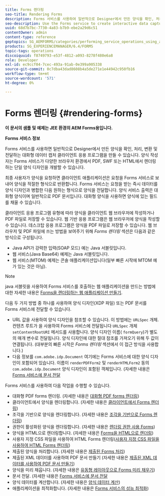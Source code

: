 ```yaml
---
title: Forms 렌더링
seo-title: Rendering Forms
description: Forms 서비스를 사용하여 일반적으로 Designer에서 만든 양식을 확인, 처리, 변환 및 전달하는 대화형 데이터 캡처 클라이언트 애플리케이션을 만듭니다. 양식 작성자는 Forms 서비스가 다양한 브라우저 환경에서 PDF, SWF 또는 HTML에서 렌더링하는 단일 양식 디자인을 개발할 수 있습니다.
seo-description: Use the Forms service to create interactive data capture client applications that validate, process, transform, and deliver forms typically created in Designer. Form authors can develop a single form design that the Forms service renders in PDF, SWF, or HTML in various browser environments.
uuid: 68d7b7bc-7730-4a83-b7b9-ebe2a29d6c51
contentOwner: admin
content-type: reference
geptopics: SG_AEMFORMS/categories/performing_service_operations_using_apis
products: SG_EXPERIENCEMANAGER/6.4/FORMS
topic-tags: operations
discoiquuid: f8749793-e53f-4812-a093-8278f480e6a8
role: Developer
exl-id: ec9ccf04-7cec-493a-91ab-0e399a905338
source-git-commit: 0c7dba43dad8608b4a5de271e1e44942c950fb16
workflow-type: tm+mt
source-wordcount: '571'
ht-degree: 0%

---
```


# Forms 렌더링 {#rendering-forms}

**이 문서의 샘플 및 예제는 JEE 환경의 AEM Forms용입니다.**

**Forms 서비스 정보**

Forms 서비스를 사용하면 일반적으로 Designer에서 만든 양식을 확인, 처리, 변환 및 전달하는 대화형 데이터 캡처 클라이언트 응용 프로그램을 만들 수 있습니다. 양식 작성자는 Forms 서비스가 다양한 브라우저 환경에서 PDF, SWF 또는 HTML에서 렌더링하는 단일 양식 디자인을 개발할 수 있습니다.

최종 사용자가 양식을 요청하면 클라이언트 애플리케이션은 요청을 Forms 서비스로 보내어 양식을 적절한 형식으로 반환합니다. Forms 서비스는 요청을 받는 즉시 데이터를 양식 디자인과 병합한 다음 원하는 형식으로 양식을 전달합니다. 양식 서비스 출력은 대화형 양식이며 일반적으로 PDF 문서입니다. 대화형 양식을 사용하면 양식에 있는 필드를 채울 수 있습니다.

클라이언트 응용 프로그램 유형에 따라 양식을 클라이언트 웹 브라우저에 작성하거나 PDF 파일로 저장할 수 있습니다. 웹 기반 응용 프로그램은 웹 브라우저에 양식을 작성할 수 있습니다. 데스크탑 응용 프로그램은 양식을 PDF 파일로 저장할 수 있습니다. 웹 브라우저 및 PDF 파일에 쓰는 방법을 보여주기 위해 *Forms 렌더링* 섹션은 다음과 같은 방식으로 구성됩니다.

* Java API가 강력한 입력(SOAP 모드) 예는 Java 서블릿입니다.
* 웹 서비스(Java Base64) 예제는 Java 서블릿입니다.
* 웹 서비스(MTOM) 예제는 콘솔 애플리케이션입니다(일부 빠른 시작에 MTOM 예가 있는 것은 아님).

>[!NOTE]
>
>java 서블릿을 사용하여 Forms 서비스를 호출하는 웹 애플리케이션을 만드는 방법에 대한 자세한 내용은 [Forms을 렌더링하는 웹 애플리케이션 만들기](/help/forms/developing/creating-web-applications-renders-forms.md).

다음 두 가지 방법 중 하나를 사용하여 양식 디자인(XDP 파일) 또는 PDF 문서를 Forms 서비스에 전달할 수 있습니다.

* URL 값을 사용하여 양식 디자인을 참조할 수 있습니다. 이 방법에는 `URLSpec` 개체. 컨텐츠 루트가 을 사용하여 Forms 서비스에 전달됩니다 `URLSpec` 개체 `setContentRootURI` 메서드를 사용합니다. 양식 디자인 이름( `formQuery`)가 별도의 매개 변수로 전달됩니다. 양식 디자인에 대한 절대 참조를 가져오기 위해 두 값이 연결됩니다. (대부분의 빠른 시작은 *Forms 렌더링* 섹션에서 이 접근 방식을 사용합니다.)
* 다음 정보를 `com.adobe.idp.Document` 여기에는 Forms 서비스에 대한 양식 디자인이 포함되어 있습니다. 이름이 `renderPDFForm2` 및 `renderHTMLForm2` 동의 `com.adobe.idp.Document` 양식 디자인이 포함된 객체입니다. (자세한 내용은 [Forms 서비스에 문서 전달](/help/forms/developing/passing-documents-forms-service.md)

Forms 서비스를 사용하여 다음 작업을 수행할 수 있습니다.

* 대화형 PDF forms 렌더링. (자세한 내용은 [대화형 PDF forms 렌더링](/help/forms/developing/rendering-interactive-pdf-forms.md))
* 클라이언트에서 양식을 렌더링합니다. (자세한 내용은 [클라이언트에서 Forms 렌더링](/help/forms/developing/rendering-forms-client.md))
* 조각을 기반으로 양식을 렌더링합니다. (자세한 내용은 [조각을 기반으로 Forms 렌더링](/help/forms/developing/rendering-forms-based-fragments.md))
* 권한이 활성화된 양식을 렌더링합니다. (자세한 내용은 [렌더링 권한 사용 Forms](/help/forms/developing/rendering-rights-enabled-forms.md))
* 양식을 HTML으로 렌더링합니다. (자세한 내용은 [Forms을 HTML으로 렌더링](/help/forms/developing/rendering-forms-html.md))
* 사용자 지정 CSS 파일을 사용하여 HTML Forms 렌더링([사용자 지정 CSS 파일을 사용하여 HTML Forms 렌더링](/help/forms/developing/rendering-html-forms-using-custom.md))
* 제출된 양식을 처리합니다. (자세한 내용은 [제출된 Forms 처리](/help/forms/developing/handling-submitted-forms.md))
* 제출된 XML 데이터를 사용하여 PDF 문서 만들기 (자세한 내용은 [제출된 XML 데이터를 사용하여 PDF 문서 만들기](/help/forms/developing/creating-pdf-documents-submitted-xml.md))
* 양식을 미리 채웁니다. (자세한 내용은 [유동형 레이아웃으로 Forms 미리 채우기](/help/forms/developing/prepopulating-forms-flowable-layouts.md))
* 문서 전달. (자세한 내용은 [Forms 서비스에 문서 전달](/help/forms/developing/passing-documents-forms-service.md)
* 양식 데이터를 계산합니다. (자세한 내용은 [양식 데이터 계산](/help/forms/developing/calculating-form-data.md))
* 애플리케이션을 최적화합니다. (자세한 내용은 [Forms 서비스의 성능 최적화](/help/forms/developing/optimizing-performance-forms-service.md))

